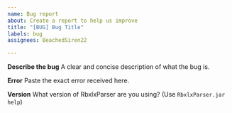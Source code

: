 ```yaml
---
name: Bug report
about: Create a report to help us improve
title: "[BUG] Bug Title"
labels: bug
assignees: BeachedSiren22

---
```


**Describe the bug**
A clear and concise description of what the bug is.

**Error**
Paste the exact error received here.

**Version**
What version of RbxlxParser are you using? (Use `RbxlxParser.jar help`)
